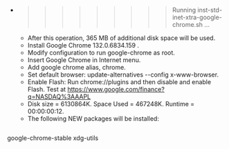 * >>>>>>>>> Running inst-std-inet-xtra-google-chrome.sh ...
  * After this operation, 365 MB of additional disk space will be used.
  * Install Google Chrome 132.0.6834.159 .
  * Modify configuration to run google-chrome as root.
  * Insert Google Chrome in Internet menu.
  * Add google chrome alias, chrome.
  * Set default browser: update-alternatives --config x-www-browser.
  * Enable Flash: Run chrome://plugins and then disable and enable Flash. Test at https://www.google.com/finance?q=NASDAQ%3AAAPL
  * Disk size = 6130864K. Space Used = 467248K. Runtime = 00:00:00:12.
  * The following NEW packages will be installed:
  ```bash
google-chrome-stable xdg-utils
  ```
